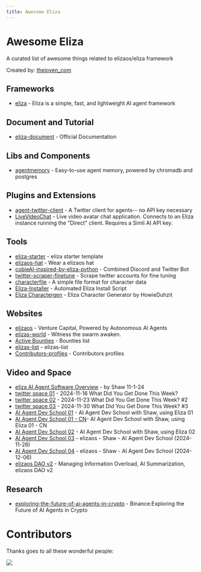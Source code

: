 ```yaml
---
title: Awesome Eliza
---
```


# Awesome Eliza

A curated list of awesome things related to elizaos/eliza framework

Created by: [thejoven_com](https://x.com/thejoven_com)

## Frameworks

- [eliza](https://github.com/elizaos/eliza) - Eliza is a simple, fast, and lightweight AI agent framework

## Document and Tutorial

- [eliza-document](https://elizaos.github.io/eliza/docs/intro) - Official Documentation

## Libs and Components

- [agentmemory](https://github.com/elizaos/agentmemory) - Easy-to-use agent memory, powered by chromadb and postgres

## Plugins and Extensions

- [agent-twitter-client](https://github.com/elizaos/agent-twitter-client) - A Twitter client for agents-- no API key necessary
- [LiveVideoChat](https://github.com/elizaos/LiveVideoChat) - Live video avatar chat application. Connects to an Eliza instance running the "Direct" client. Requires a Simli AI API key.

## Tools

- [eliza-starter](https://github.com/elizaos/eliza-starter) - eliza starter template
- [elizaos-hat](https://rubyfields.github.io/elizaos-hat/) - Wear a elizaos hat
- [cobieAI-inspired-by-eliza-python](https://github.com/pzeasy/CobieAI-inspired-by-eliza-python) - Combined Discord and Twitter Bot
- [twitter-scraper-finetune](https://github.com/elizaos/twitter-scraper-finetune) - Scrape twitter accounts for fine tuning
- [characterfile](https://github.com/elizaos/characterfile) - A simple file format for character data
- [Eliza-Installer](https://github.com/HowieDuhzit/Eliza-Installer) - Automated Eliza Install Script
- [Eliza Charactergen](https://elizagen.howieduhzit.best/) - Eliza Character Generator by HowieDuhzit

## Websites

- [elizaos](https://elizaos.ai) - Venture Capital, Powered by Autonomous AI Agents
- [elizas-world](https://github.com/elizaos/elizas-world) - Witness the swarm awaken.
- [Active Bounties](https://elizaos.github.io/website) - Bounties list
- [elizas-list](https://github.com/elizaos/elizas-list) - elizas-list
- [Contributors-profiles](https://elizaos.github.io/profiles/) - Contributors profiles

## Video and Space

- [eliza AI Agent Software Overview](https://www.youtube.com/watch?v=xmlsILjX23s) - by Shaw 11-1-24
- [twitter space 01](https://x.com/elizaosdao/status/1857495347179688235) - 2024-11-16 What Did You Get Done This Week?
- [twitter space 02](https://x.com/elizaosdao/status/1860092467997212710) - 2024-11-23 What Did You Get Done This Week? #2
- [twitter space 03](https://x.com/elizaosdao/status/1862609655509176778) - 2024-11-30 What Did You Get Done This Week? #3
- [AI Agent Dev School 01](https://www.youtube.com/watch?v=ArptLpQiKfI) - AI Agent Dev School with Shaw, using Eliza 01
- [AI Agent Dev School 01 - CN](https://www.youtube.com/watch?v=0CB_u6J9_Bo)- AI Agent Dev School with Shaw, using Eliza 01 - CN
- [AI Agent Dev School 02](https://www.youtube.com/watch?v=AC3h_KzLARo) - AI Agent Dev School with Shaw, using Eliza 02
- [AI Agent Dev School 03](https://www.youtube.com/watch?v=X1aFEOaGcYE) - elizaos - Shaw - AI Agent Dev School (2024-11-26)
- [AI Agent Dev School 04](https://www.youtube.com/watch?v=Y1DiqSVy4aU) - elizaos - Shaw - AI Agent Dev School (2024-12-06)
- [elizaos DAO v2](https://www.youtube.com/watch?v=-2PD3uk0Hz4) - Managing Information Overload, AI Summarization, elizaos DAO v2

## Research

- [exploring-the-future-of-ai-agents-in-crypto](https://www.binance.com/en/research/analysis/exploring-the-future-of-ai-agents-in-crypto) - Binance:Exploring the Future of AI Agents in Crypto

# Contributors

Thanks goes to all these wonderful people:

<a href="https://github.com/thejoven/awesome-eliza/graphs/contributors">
  <img src="https://contrib.rocks/image?repo=thejoven/awesome-eliza" />
</a>
